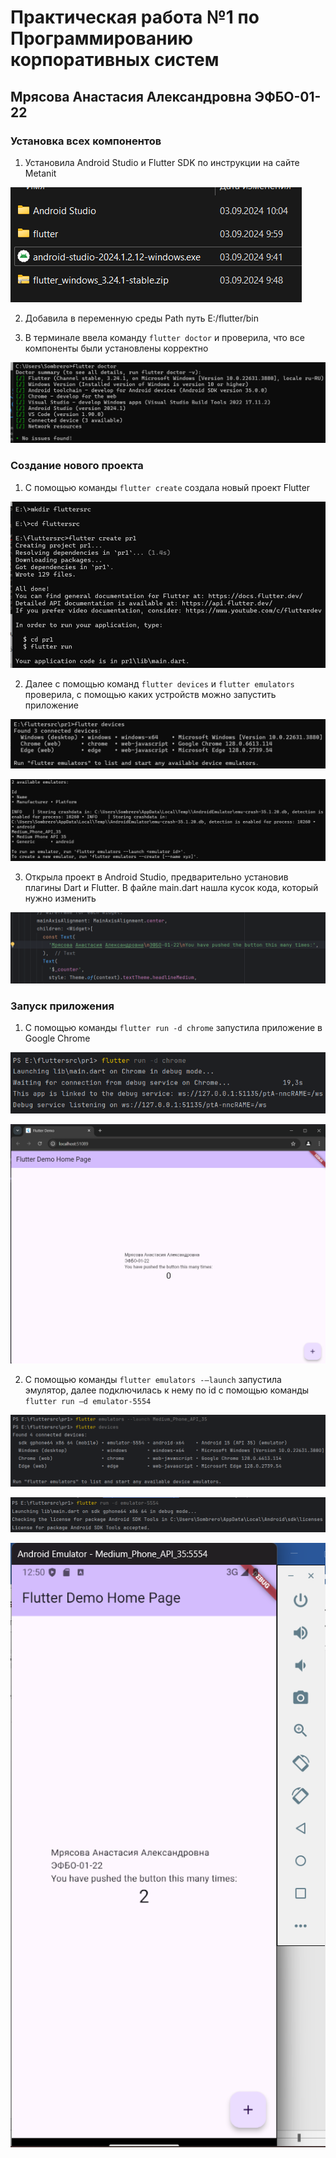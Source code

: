 # Практическая работа №1 по Программированию корпоративных систем
## Мрясова Анастасия Александровна ЭФБО-01-22

### Установка всех компонентов
1. Установила Android Studio и Flutter SDK по инструкции на сайте Metanit

![](pics/Снимок%20экрана%202024-09-04%20143418.png)

2. Добавила в переменную среды Path путь E:/flutter/bin
   
3. В терминале ввела команду  `flutter doctor` и проверила, что все компоненты были установлены корректно

![Результат](pics/Снимок%20экрана%202024-09-04%20143240.png)

### Создание нового проекта

1. С помощью команды `flutter create` создала новый проект Flutter

![](pics/Снимок%20экрана%202024-09-04%20143959.png)

2. Далее с помощью команд `flutter devices` и `flutter emulators` проверила, с помощью каких устройств можно запустить приложение

![](pics/Снимок%20экрана%202024-09-04%20144359.png)

![](pics/Снимок%20экрана%202024-09-04%20144501.png)

3. Открыла проект в Android Studio, предварительно установив плагины Dart и Flutter. В файле main.dart нашла кусок кода, который нужно изменить

![](pics/Снимок%20экрана%202024-09-04%20151205.png)

### Запуск приложения

1. С помощью команды `flutter run -d chrome` запустила приложение в Google Chrome

![](pics/Снимок%20экрана%202024-09-04%20151654.png)

![](pics/Снимок%20экрана%202024-09-04%20151456.png)

2. С помощью команды `flutter emulators -–launch` запустила эмулятор, далее подключилась к нему по id с помощью команды `flutter run –d emulator-5554`

![](pics/Снимок%20экрана%202024-09-04%20152906.png)

![](pics/Снимок%20экрана%202024-09-04%20154828.png)

![](pics/Снимок%20экрана%202024-09-04%20155007.png)



